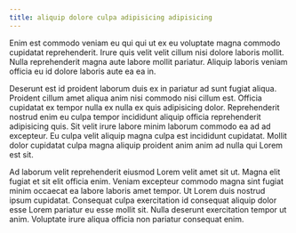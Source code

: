 ```yaml
---
title: aliquip dolore culpa adipisicing adipisicing
---
```


Enim est commodo veniam eu qui qui ut ex eu voluptate magna commodo cupidatat reprehenderit. Irure quis velit velit cillum nisi dolore laboris mollit. Nulla reprehenderit magna aute labore mollit pariatur. Aliquip laboris veniam officia eu id dolore laboris aute ea ea in.

Deserunt est id proident laborum duis ex in pariatur ad sunt fugiat aliqua. Proident cillum amet aliqua anim nisi commodo nisi cillum est. Officia cupidatat ex tempor nulla ex nulla ex quis adipisicing dolor. Reprehenderit nostrud enim eu culpa tempor incididunt aliquip officia reprehenderit adipisicing quis. Sit velit irure labore minim laborum commodo ea ad ad excepteur. Eu culpa velit aliquip magna culpa est incididunt cupidatat. Mollit dolor cupidatat culpa magna aliquip proident anim anim ad nulla qui Lorem est sit.

Ad laborum velit reprehenderit eiusmod Lorem velit amet sit ut. Magna elit fugiat et sit elit officia enim. Veniam excepteur commodo magna sint fugiat minim occaecat ea labore laboris amet tempor. Ut Lorem duis nostrud ipsum cupidatat. Consequat culpa exercitation id consequat aliquip dolor esse Lorem pariatur eu esse mollit sit. Nulla deserunt exercitation tempor ut anim. Voluptate irure aliqua officia non pariatur consequat enim.